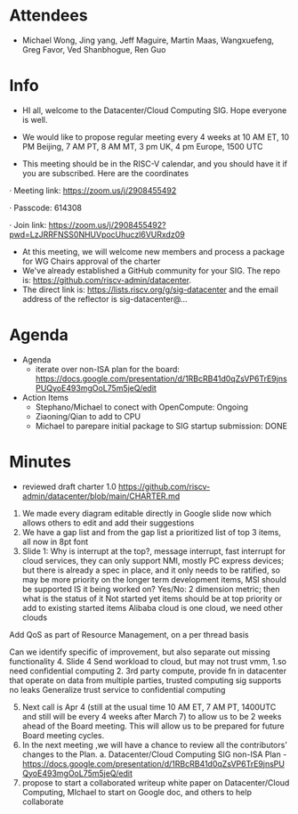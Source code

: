 # Attendees
- Michael Wong, Jing yang, Jeff Maguire, Martin Maas, Wangxuefeng,  Greg Favor, Ved Shanbhogue, Ren Guo

# Info
- HI all, welcome to the Datacenter/Cloud Computing SIG. Hope everyone is well.
- We would like to propose regular meeting every 4 weeks at 10 AM ET, 10 PM Beijing, 7 AM PT, 8 AM MT, 3 pm UK, 4 pm Europe, 1500 UTC

- This meeting should be in the RISC-V calendar, and you should have it if you are subscribed. Here are the coordinates

·  Meeting link: https://zoom.us/j/2908455492

·  Passcode: 614308

·  Join link: https://zoom.us/j/2908455492?pwd=LzJRRFNSS0NHUVpocUhuczl6VURxdz09

- At this meeting, we will welcome new members and process a package for WG Chairs approval of the charter
- We've already established a GitHub community for your SIG.  The repo is: https://github.com/riscv-admin/datacenter. 
- The direct link is: https://lists.riscv.org/g/sig-datacenter and the email address of the reflector is sig-datacenter@...


# Agenda

- Agenda
  - iterate over non-ISA plan for the board: https://docs.google.com/presentation/d/1RBcRB41d0qZsVP6TrE9jnsPUQyoE493mgOoL75m5jeQ/edit
- Action Items
  - Stephano/Michael to conect with OpenCompute: Ongoing
  - Ziaoning/Qian to add to CPU
  - Michael to parepare initial package to SIG startup submission: DONE

# Minutes
  - reviewed draft charter 1.0 https://github.com/riscv-admin/datacenter/blob/main/CHARTER.md
  1.	We made every diagram editable directly in Google slide now which allows others to edit and add their suggestions
  2.	We have a gap list and from the gap list a prioritized list of top 3 items, all now in 8pt font
  3.	Slide 1:
Why is interrupt at the top?, message interrupt, fast interrupt for cloud services, they can only support NMI, mostly PC express devices; but there is already a spec in place, and it only needs to be ratified, so may be more priority on the longer term development items, MSI should be supported
IS it being worked on? Yes/No: 2 dimension metric; then what is the status of it
Not started yet items should be at top priority or add to existing started items
Alibaba cloud is one cloud, we need other clouds

Add QoS as part of Resource Management, on a per thread basis

Can we identify specific of improvement, but also separate out missing functionality
4. Slide 4
Send workload to cloud, but may not trust vmm, 
1.so need confidential computing 
2. 3rd party compute, provide fn in datacenter that operate on data from multiple parties, trusted computing sig supports no leaks
Generalize trust service to confidential computing

  5.	Next call is Apr 4 (still at the usual time 10 AM ET, 7 AM PT, 1400UTC and still will be every 4 weeks after March 7) to allow us to be 2 weeks ahead of the Board meeting. This will allow us to be prepared for future Board meeting cycles. 
  6.	In the next meeting ,we will have a chance to review all the contributors’ changes to the Plan.
    a.	Datacenter/Cloud Computing SIG non-ISA Plan - https://docs.google.com/presentation/d/1RBcRB41d0qZsVP6TrE9jnsPUQyoE493mgOoL75m5jeQ/edit
7. propose to start a collaborated writeup white paper on Datacenter/Cloud Computing, MIchael to start on Google doc, and others to help collaborate

